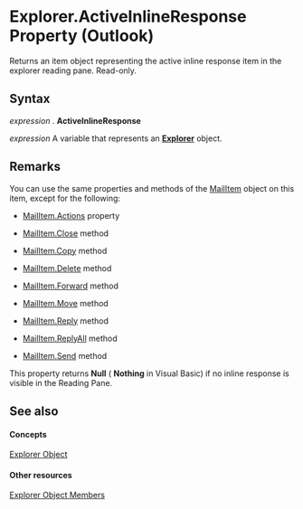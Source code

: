 
# Explorer.ActiveInlineResponse Property (Outlook)
Returns an item object representing the active inline response item in the explorer reading pane. Read-only.

## Syntax

 _expression_ . **ActiveInlineResponse**

 _expression_ A variable that represents an **[Explorer](026591e5-049f-503a-4166-34e6dbc225fb.md)** object.


## Remarks

You can use the same properties and methods of the [MailItem](14197346-05d2-0250-fa4c-4a6b07daf25f.md) object on this item, except for the following:


- [MailItem.Actions](1b7bb1c0-334f-826a-fd6b-8fc3f2fe5d64.md) property
    
- [MailItem.Close](00a8a4e8-9bdc-d1bc-cb61-c6d925fb754f.md) method
    
- [MailItem.Copy](a9356844-e31e-eb0f-c0f5-a2923ad127db.md) method
    
- [MailItem.Delete](342c6003-e7c5-7314-453c-151fc51d5b2d.md) method
    
- [MailItem.Forward](5b8c2261-c5ac-fd80-8acf-dfa645a04a1e.md) method
    
- [MailItem.Move](08a0fa20-b891-393a-00fa-5a8fb5405cf6.md) method
    
- [MailItem.Reply](c03208a4-dd31-a8ff-0dcd-4ef37a36beb2.md) method
    
- [MailItem.ReplyAll](25a1723a-864b-1526-9897-26e40042f119.md) method
    
- [MailItem.Send](78c85013-523e-447b-c47d-2da0705f1fe0.md) method
    
This property returns  **Null** ( **Nothing** in Visual Basic) if no inline response is visible in the Reading Pane.


## See also


#### Concepts


[Explorer Object](026591e5-049f-503a-4166-34e6dbc225fb.md)
#### Other resources


[Explorer Object Members](4412c507-4dcd-6005-b9c8-11824624250d.md)
